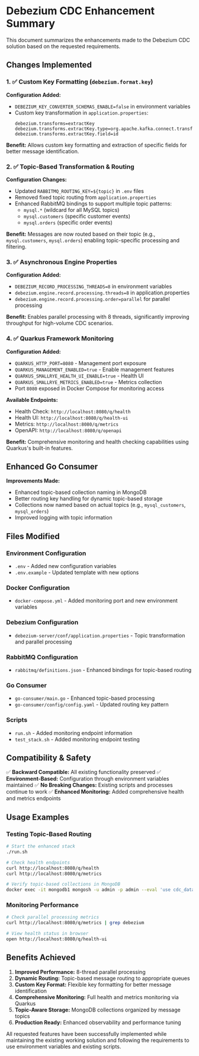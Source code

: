 # Debezium CDC Enhancement Summary

This document summarizes the enhancements made to the Debezium CDC solution based on the requested requirements.

## Changes Implemented

### 1. ✅ Custom Key Formatting (`debezium.format.key`)

**Configuration Added:**
- `DEBEZIUM_KEY_CONVERTER_SCHEMAS_ENABLE=false` in environment variables
- Custom key transformation in `application.properties`:
  ```properties
  debezium.transforms=extractKey
  debezium.transforms.extractKey.type=org.apache.kafka.connect.transforms.ExtractField$Key
  debezium.transforms.extractKey.field=id
  ```

**Benefit:** Allows custom key formatting and extraction of specific fields for better message identification.

### 2. ✅ Topic-Based Transformation & Routing

**Configuration Changes:**
- Updated `RABBITMQ_ROUTING_KEY=${topic}` in `.env` files
- Removed fixed topic routing from `application.properties`
- Enhanced RabbitMQ bindings to support multiple topic patterns:
  - `mysql.*` (wildcard for all MySQL topics)
  - `mysql.customers` (specific customer events)
  - `mysql.orders` (specific order events)

**Benefit:** Messages are now routed based on their topic (e.g., `mysql.customers`, `mysql.orders`) enabling topic-specific processing and filtering.

### 3. ✅ Asynchronous Engine Properties

**Configuration Added:**
- `DEBEZIUM_RECORD_PROCESSING_THREADS=8` in environment variables
- `debezium.engine.record.processing.threads=8` in application.properties
- `debezium.engine.record.processing.order=parallel` for parallel processing

**Benefit:** Enables parallel processing with 8 threads, significantly improving throughput for high-volume CDC scenarios.

### 4. ✅ Quarkus Framework Monitoring

**Configuration Added:**
- `QUARKUS_HTTP_PORT=8080` - Management port exposure
- `QUARKUS_MANAGEMENT_ENABLED=true` - Enable management features
- `QUARKUS_SMALLRYE_HEALTH_UI_ENABLE=true` - Health UI
- `QUARKUS_SMALLRYE_METRICS_ENABLED=true` - Metrics collection
- Port `8080` exposed in Docker Compose for monitoring access

**Available Endpoints:**
- Health Check: `http://localhost:8080/q/health`
- Health UI: `http://localhost:8080/q/health-ui`
- Metrics: `http://localhost:8080/q/metrics`
- OpenAPI: `http://localhost:8080/q/openapi`

**Benefit:** Comprehensive monitoring and health checking capabilities using Quarkus's built-in features.

## Enhanced Go Consumer

**Improvements Made:**
- Enhanced topic-based collection naming in MongoDB
- Better routing key handling for dynamic topic-based storage
- Collections now named based on actual topics (e.g., `mysql_customers`, `mysql_orders`)
- Improved logging with topic information

## Files Modified

### Environment Configuration
- `.env` - Added new configuration variables
- `.env.example` - Updated template with new options

### Docker Configuration
- `docker-compose.yml` - Added monitoring port and new environment variables

### Debezium Configuration
- `debezium-server/conf/application.properties` - Topic transformation and parallel processing

### RabbitMQ Configuration
- `rabbitmq/definitions.json` - Enhanced bindings for topic-based routing

### Go Consumer
- `go-consumer/main.go` - Enhanced topic-based processing
- `go-consumer/config/config.yaml` - Updated routing key pattern

### Scripts
- `run.sh` - Added monitoring endpoint information
- `test_stack.sh` - Added monitoring endpoint testing

## Compatibility & Safety

✅ **Backward Compatible:** All existing functionality preserved
✅ **Environment-Based:** Configuration through environment variables maintained
✅ **No Breaking Changes:** Existing scripts and processes continue to work
✅ **Enhanced Monitoring:** Added comprehensive health and metrics endpoints

## Usage Examples

### Testing Topic-Based Routing
```bash
# Start the enhanced stack
./run.sh

# Check health endpoints
curl http://localhost:8080/q/health
curl http://localhost:8080/q/metrics

# Verify topic-based collections in MongoDB
docker exec -it mongodb1 mongosh -u admin -p admin --eval 'use cdc_data; show collections'
```

### Monitoring Performance
```bash
# Check parallel processing metrics
curl http://localhost:8080/q/metrics | grep debezium

# View health status in browser
open http://localhost:8080/q/health-ui
```

## Benefits Achieved

1. **Improved Performance:** 8-thread parallel processing
2. **Dynamic Routing:** Topic-based message routing to appropriate queues
3. **Custom Key Format:** Flexible key formatting for better message identification
4. **Comprehensive Monitoring:** Full health and metrics monitoring via Quarkus
5. **Topic-Aware Storage:** MongoDB collections organized by message topics
6. **Production Ready:** Enhanced observability and performance tuning

All requested features have been successfully implemented while maintaining the existing working solution and following the requirements to use environment variables and existing scripts.
